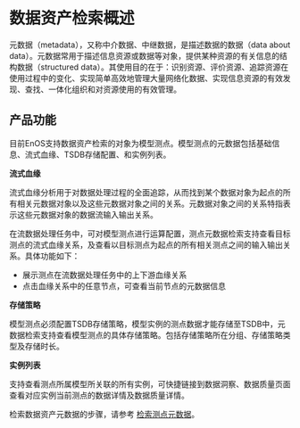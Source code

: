 # 数据资产检索概述

元数据（metadata），又称中介数据、中继数据，是描述数据的数据（data about data）。元数据常用于描述信息资源或数据等对象，提供某种资源的有关信息的结构数据（structured data）。其使用目的在于：识别资源、评价资源、追踪资源在使用过程中的变化、实现简单高效地管理大量网络化数据、实现信息资源的有效发现、查找、一体化组织和对资源使用的有效管理。

## 产品功能

目前EnOS支持数据资产检索的对象为模型测点。模型测点的元数据包括基础信息、流式血缘、TSDB存储配置、和实例列表。

**流式血缘**

流式血缘分析用于对数据处理过程的全面追踪，从而找到某个数据对象为起点的所有相关元数据对象以及这些元数据对象之间的关系。元数据对象之间的关系特指表示这些元数据对象的数据流输入输出关系。

在流数据处理任务中，可对模型测点进行运算配置，测点元数据检索支持查看目标测点的流式血缘关系，及查看以目标测点为起点的所有相关测点之间的输入输出关系。具体功能如下：

- 展示测点在流数据处理任务中的上下游血缘关系
- 点击血缘关系中的任意节点，可查看当前节点的元数据信息

**存储策略**

模型测点必须配置TSDB存储策略，模型实例的测点数据才能存储至TSDB中，元数据检索支持查看模型测点的具体存储策略。包括存储策略所在分组、存储策略类型及存储时长。

**实例列表**

支持查看测点所属模型所关联的所有实例，可快捷链接到数据洞察、数据质量页面查看对应实例当前测点的数据详情及数据质量详情。

检索数据资产元数据的步骤，请参考 [检索测点元数据](../howto/metadata/exploring_metadata)。
